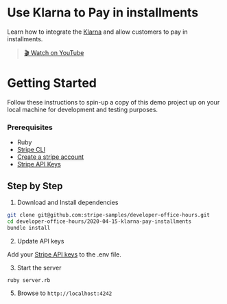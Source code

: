 # Use Klarna to Pay in installments

Learn how to integrate the [Klarna](https://stripe.com/docs/sources/klarna) and allow customers to pay in installments.

> [🎬 Watch on YouTube](https://www.youtube.com/watch?v=tIEAs93ZW2Y&list=PLy1nL-pvL2M6IYfRCmhOPcyC70zJqFoCs&index=10&t=0s)


# Getting Started

Follow these instructions to spin-up a copy of this demo project up on your
local machine for development and testing purposes.

### Prerequisites
* Ruby
* [Stripe CLI](https://github.com/stripe/stripe-cli/)
* [Create a stripe account](https://dashboard.stripe.com/register)
* [Stripe API Keys](https://stripe.com/docs/keys)

## Step by Step

1. Download and Install dependencies

```sh
git clone git@github.com:stripe-samples/developer-office-hours.git
cd developer-office-hours/2020-04-15-klarna-pay-installments
bundle install
```

2. Update API keys

Add your [Stripe API keys](https://dashboard.stripe.com/test/apikeys) to the .env file.


3. Start the server

```sh
ruby server.rb
```

5. Browse to `http://localhost:4242`
